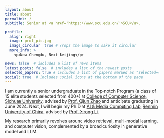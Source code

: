 ```yaml
---
layout: about
title: about
permalink: /
subtitle: Senior at <a href='https://www.scu.edu.cn/'>SCU</a>.

profile:
  align: right
  image: prof_pic.jpg
  image_circular: true # crops the image to make it circular
  more_info: >
    <p>Now Chengdu, Next Beijing</p>

news: false  # includes a list of news items
latest_posts: false  # includes a list of the newest posts
selected_papers: true # includes a list of papers marked as "selected={true}"
social: true  # includes social icons at the bottom of the page
---
```


I am currently a senior undergraduate in the Top-notch Program (a class of 15 elite students selected from 400+) at [College of Computer Science](http://cs.scu.edu.cn/), [Sichuan University](https://www.scu.edu.cn/), advised by [Prof. Qijun Zhao](http://www.scubrl.org/qjzhao) and anticipate graduating in June 2024. Next, I will begin my Ph.D at [AI & Media Computing Lab](https://ruc-aimc-lab.github.io/), [Renmin University of China](https://www.ruc.edu.cn/), advised by [Prof. Xirong Li](http://lixirong.net/).

My research primarily revolves around video retrieval, multi-modal learning, and computer vision, complemented by a broad curiosity in generative model and LLM.

<!-- Write your biography here. Tell the world about yourself. Link to your favorite [subreddit](http://reddit.com). You can put a picture in, too. The code is already in, just name your picture `prof_pic.jpg` and put it in the `img/` folder.

Put your address / P.O. box / other info right below your picture. You can also disable any of these elements by editing `profile` property of the YAML header of your `_pages/about.md`. Edit `_bibliography/papers.bib` and Jekyll will render your [publications page](/al-folio/publications/) automatically.

Link to your social media connections, too. This theme is set up to use [Font Awesome icons](http://fortawesome.github.io/Font-Awesome/) and [Academicons](https://jpswalsh.github.io/academicons/), like the ones below. Add your Facebook, Twitter, LinkedIn, Google Scholar, or just disable all of them. -->